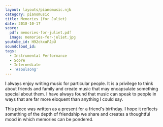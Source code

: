 ```yaml
---
layout: layouts/pianomusic.njk
category: pianomusic
title: Memories (for Juliet)
date: 2018-10-17
score:
  pdf: memories-for-juliet.pdf
  image: memories-for-juliet.jpg
youtube_id: H92ckxuFJpU
soundcloud_id:
tags:
  - Instrumental Performance
  - Score
  - Intermediate
  - '#soulsong'
---
```


I always enjoy writing music for particular people. It is a privilege to think about friends and family and create music that may encapsulate something special about them. I have always found that music can speak to people in ways that are far more eloquent than anything I could say.

This piece was written as a present for a friend's birthday. I hope it reflects something of the depth of friendship we share and creates a thoughtful mood in which memories can be pondered.
